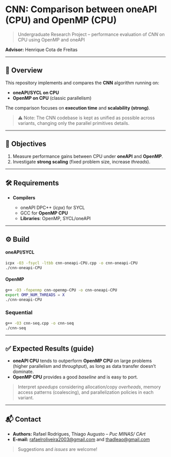 # CNN: Comparison between oneAPI (CPU) and OpenMP (CPU)

> Undergraduate Research Project – performance evaluation of *CNN* on CPU using OpenMP and oneAPI

**Advisor:** Henrique Cota de Freitas

---

## 📌 Overview

This repository implements and compares the **CNN** algorithm running on:

* **oneAPI/SYCL on CPU**
* **OpenMP on CPU** (classic parallelism)

The comparison focuses on **execution time** and **scalability (strong)**.

> ⚠️ Note: The CNN codebase is kept as unified as possible across variants, changing only the parallel primitives details.

---

## 🎯 Objectives

1. Measure performance gains between CPU under **oneAPI** and **OpenMP**.
2. Investigate **strong scaling** (fixed problem size, increase *threads*).

---

## 🛠️ Requirements

* **Compilers**

  * oneAPI DPC++ (*icpx*) for SYCL
  * GCC for **OpenMP CPU**
  * **Libraries**: OpenMP, SYCL/oneAPI

---

## ⚙️ Build

#### oneAPI/SYCL

```bash
icpx -O3 -fsycl -ltbb cnn-oneapi-CPU.cpp -o cnn-oneapi-CPU
./cnn-oneapi-CPU
```

#### OpenMP 

```bash
g++ -O3 -fopenmp cnn-openmp-CPU -o cnn-oneapi-CPU
export OMP_NUM_THREADS = X
./cnn-oneapi-CPU
```

### Sequential
```bash
g++ -O3 cnn-seq.cpp -o cnn-seq
./cnn-seq
```
---

## ✅ Expected Results (guide)

* **oneAPI CPU** tends to outperform **OpenMP CPU** on large problems (higher parallelism and *throughput*), as long as data transfer doesn’t dominate.
* **OpenMP CPU** provides a good *baseline* and is easy to port.

> Interpret *speedups* considering allocation/copy *overheads*, memory access patterns (coalescing), and parallelization policies in each variant.

---

## 📬 Contact

* **Authors:** Rafael Rodrigues, Thiago Augusto – *Puc MINAS/ CArt*
* **E-mail:** [rafaelroliveira2003@gmail.com](mailto:rafaelroliveira2003@gmail.com) and [thadleao@gmail.com](mailto:thadleao@gmail.com)

> Suggestions and *issues* are welcome!
